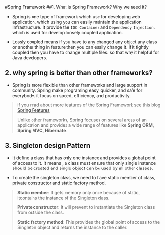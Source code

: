 #Spring  Framework
 ##1. What is Spring Framework? Why we need it?

- Spring is one type of framework which use for developing web application. which using you can easily maintain the application Infrastructure.
It provide the `IOC Container` and `Dependency Injection`. which is used for develop loosely coupled application.


- Lossly coupled means if you have to any changed any object any class or another thing in feature then you can easily change it. if it tightly coupled then you have to change multiple files. so that why it helpful for Java developers.

## 2. why spring is better than other frameworks?

- Spring is more flexible than other frameworks and large support in community. Spring make programing easy, quicker, and safe for everybody. it focus on speed, efficiency, and productivity.

> if you read about more features of the Spring Framework see this blog [Spring Features](https://data-flair.training/blogs/spring-framework-features/)
>
> Unlike other frameworks, Spring focuses on several areas of an application and provides a wide range of features like **Spring ORM, Spring MVC, Hibernate**.

## 3. Singleton design Pattern

- It define a class that has only one instance and provides a global point of access to it. It means , a class must ensure that only single instance should be created and single object can be used by all other classes.


- To create the singleton class, we need to have static member of class, private constructor and static factory method.

> **Static member**: It gets memory only once because of static, itcontains the instance of the Singleton class.
>
> **Private constructor**: It will prevent to instantiate the Singleton class from outside the class.
>
> **Static factory method**: This provides the global point of access to the Singleton object and returns the instance to the caller.

